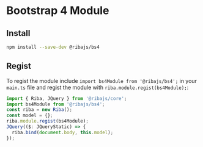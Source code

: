 # Bootstrap 4 Module

## Install

```bash
npm install --save-dev @ribajs/bs4
```

## Regist

To regist the module include `import bs4Module from '@ribajs/bs4';` in your `main.ts` file and regist the module with `riba.module.regist(bs4Module);`:

```ts
import { Riba, JQuery } from '@ribajs/core';
import bs4Module from '@ribajs/bs4';
const riba = new Riba();
const model = {};
riba.module.regist(bs4Module);
JQuery(($: JQueryStatic) => {
  riba.bind(document.body, this.model);
});
```
